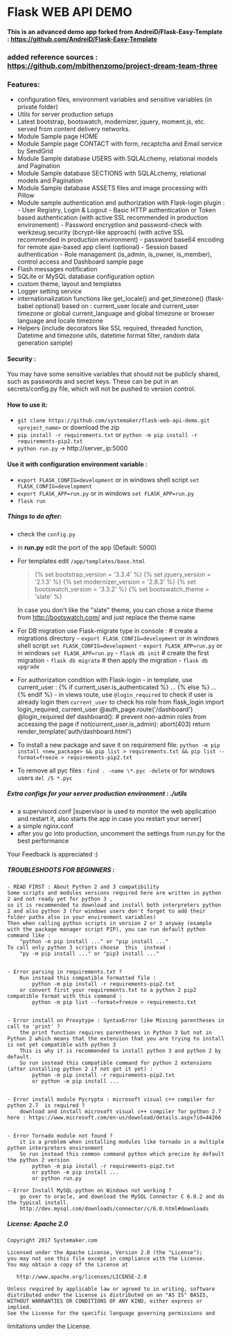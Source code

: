 Flask WEB API DEMO
========================


#### This is an advanced demo app forked from AndreiD/Flask-Easy-Template : https://github.com/AndreiD/Flask-Easy-Template

### added reference sources : https://github.com/mbithenzomo/project-dream-team-three


### Features:

- configuration files, environment variables and sensitive variables (in private folder)
- Utils for server production setups
- Latest bootstrap, bootswatch, modernizer, jquery, moment.js, etc. served from content delivery networks.
- Module Sample page HOME
- Module Sample page CONTACT with form, recaptcha and Email service by SendGrid
- Module Sample database USERS with SQLALchemy, relational models and Pagination
- Module Sample database SECTIONS with SQLALchemy, relational models and Pagination
- Module Sample database ASSETS files and image processing with Pillow
- Module sample authentication  and authorization with Flask-login plugin :
        - User Registry, Login & Logout
        - Basic HTTP authentication or Token based authentication (with active SSL recommended in production environement)
        - Password encryption and password-check with werkzeug.security (bcrypt-like approach) (with active SSL recommended in production environment)
        - password base64 encoding for remote ajax-based app client (optional)
        - Session based authentication
        - Role management (is_admin, is_owner, is_member), control access and Dashboard sample page
- Flash messages notification
- SQLite or MySQL database configuration option
- custom theme, layout and templates
- Logger setting service
- internationalization functions like get_locale() and get_timezone() (flask-babel optional) based on :
                    current_user locale and current_user timezone 
                    or global current_language  and global timezone
                    or browser language  and locale timezone
- Helpers (include decorators like SSL required, threaded function, Datetime and timezone utils, datetime format filter, random data generation sample)


#### Security :
You may have some sensitive variables that should not be publicly shared, such as passwords and secret keys. These can be put in an secrets/config.py file, which will not be pushed to version control.

#### How to use it:

- `git clone https://github.com/systemaker/flask-web-api-demo.git <project_name>` or download the zip
- `pip install -r requirements.txt` or `python -m pip install -r requirements-pip2.txt`
- `python run.py` -> http://server_ip:5000

#### Use it with configuration environment variable :
- `export FLASK_CONFIG=development` or in windows shell script `set FLASK_CONFIG=development`
- `export FLASK_APP=run.py` or in windows `set FLASK_APP=run.py`
- `flask run`

##### Things to do after:

- check the `config.py`
- in **run.py** edit the port of the app (Default: 5000)


- For templates edit `/app/templates/base.html`

    > <!DOCTYPE html>
    > {% set bootstrap_version = '3.3.4' %}
    > {% set jquery_version = '2.1.3' %}
    > {% set modernizer_version = '2.8.3' %}
    > {% set bootswatch_version = '3.3.2' %}
    > {% set bootswatch_theme = 'slate' %}

    In case you don't like the "slate" theme, you can chose a nice theme from http://bootswatch.com/ and just replace the theme name

- For DB migration use Flask-migrate
    type in console :
                    # create a migrations directory
                        - `export FLASK_CONFIG=development` 
                            or in windows shell script `set FLASK_CONFIG=development`
                        - `export FLASK_APP=run.py` 
                            or in windows `set FLASK_APP=run.py`
                        - `flask db init`
                    # create the first migration
                        - `flask db migrate`
                    # then apply the migration
                        - `flask db upgrade`

- For authorization condition with Flask-login 
        - in template, use current_user  : {% if current_user.is_authenticated %} ... {% else %} ... {% endif %}
        - in views route, use `@login_required` to check if user is already login then  `current_user` to check his role
                            from flask_login import login_required, current_user
                            @auth_page.route('/dashboard')
                            @login_required
                            def dashboard():
                                # prevent non-admin roles from accessing the page
                                if not(current_user.is_admin):
                                    abort(403)
                                return render_template('auth/dashboard.html')

- To install a new package and save it on requirement file:
    `python -m pip install <new_package> && pip list > requirements.txt && pip list --format=freeze > requirements-pip2.txt`


- To remove all pyc files :
      `find . -name \*.pyc -delete` or for windows users  `del /S *.pyc`


##### Extra configs for your server production environment : ./utils

- a supervisord.conf [supervisor is used to monitor the web application and restart it, also starts the app in case you restart your server]
- a simple nginx.conf
- after you go into production, uncomment the settings from run.py for the best performance

Your Feedback is appreciated :)



##### TROUBLESHOOTS FOR BEGINNERS :

    - READ FIRST : About Python 2 and 3 compatibility
    Some scripts and modules versions required here are written in python 2 and not ready yet for python 3 , 
    so it is recommended to download and install both interpreters python 2 and also python 3 (for windows users don't forget to add their folder paths also in your environment variables)
    Then when calling python scripts in version 2 or 3 anyway (example with the package manager script PIP), you can run default python command like :
        "python -m pip install ..." or "pip install ..."
    To call only python 3 scripts choose  this  instead :
        "py -m pip install ..." or "pip3 install ..."


    - Error parsing in requirements.txt ?
        Run instead this compatible formatted file :
            python -m pip install -r requirements-pip2.txt    
        or convert first your requirements.txt to a python 2 pip2 compatible format with this command :
            python -m pip list --format=freeze > requirements.txt


    - Error install on Proxytype : SyntaxError like Missing parentheses in call to 'print' ?
        the print function requires parentheses in Python 3 but not in Python 2 which means that the extension that you are trying to install is not yet compatible with python 3
        This is why it is recommended to install python 3 and python 2 by default.
        So run instead this compatible command for python 2 extensions (after installing python 2 if not got it yet) :
            python -m pip install -r requirements-pip2.txt
            or python -m pip install ...


    - Error install module Pycrypto : microsoft visual c++ compiler for python 2.7  is required ?
        download and install microsoft visual c++ compiler for python 2.7 here : https://www.microsoft.com/en-us/download/details.aspx?id=44266


    - Error Tornado module not found ? 
        it is a problem when installing modules like tornado in a multiple python interpreters environment 
        So run instead this common command python which precize by default  the python 2 version 
            python -m pip install -r requirements-pip2.txt
            or python -m pip install ...
            or python run.py
    
    - Error Install MySQL-python on Windows not working ?
        go over to oracle, and download the MySQL Connector C 6.0.2 and do the typical install.
        http://dev.mysql.com/downloads/connector/c/6.0.html#downloads


##### License: Apache 2.0

~~~~
Copyright 2017 Systemaker.com

Licensed under the Apache License, Version 2.0 (the "License");
you may not use this file except in compliance with the License.
You may obtain a copy of the License at

   http://www.apache.org/licenses/LICENSE-2.0

Unless required by applicable law or agreed to in writing, software
distributed under the License is distributed on an "AS IS" BASIS,
WITHOUT WARRANTIES OR CONDITIONS OF ANY KIND, either express or implied.
See the License for the specific language governing permissions and
~~~~
limitations under the License.
